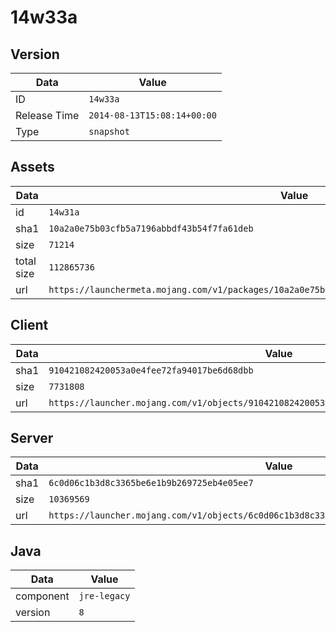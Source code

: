 # 14w33a

## Version

|**Data**        | **Value**                 |
|----------------|-------------------------|
| ID   | ```14w33a```   |
| Release Time   | ```2014-08-13T15:08:14+00:00```   |
| Type   | ```snapshot```   |

## Assets

|**Data**        | **Value**                 |
|----------------|-------------------------|
| id   | ```14w31a```   |
| sha1   | ```10a2a0e75b03cfb5a7196abbdf43b54f7fa61deb```   |
| size   | ```71214```   |
| total size  | ```112865736```  |
| url       | ```https://launchermeta.mojang.com/v1/packages/10a2a0e75b03cfb5a7196abbdf43b54f7fa61deb/14w31a.json``` |

## Client

|**Data**        | **Value**                 |
|----------------|-------------------------|
| sha1   | ```910421082420053a0e4fee72fa94017be6d68dbb```   |
| size   | ```7731808```   |
| url       | ```https://launcher.mojang.com/v1/objects/910421082420053a0e4fee72fa94017be6d68dbb/client.jar``` |

## Server

|**Data**        | **Value**                 |
|----------------|-------------------------|
| sha1   | ```6c0d06c1b3d8c3365be6e1b9b269725eb4e05ee7```   |
| size   | ```10369569```   |
| url       | ```https://launcher.mojang.com/v1/objects/6c0d06c1b3d8c3365be6e1b9b269725eb4e05ee7/server.jar``` |

## Java

|**Data**        | **Value**                 |
|----------------|-------------------------|
| component   | ```jre-legacy```   |
| version   | ```8```   |